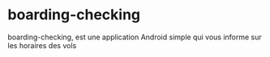 # boarding-checking
boarding-checking, est une application Android simple qui vous informe sur les horaires des vols 
